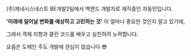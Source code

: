 (주)제네시스네스트 BE개발2팀에서 백엔드 개발자로 재직중인 차동민입니다.

**'미래에 일어날 변화를 예상하고 고민하는 것'** 이 얼마나 중요한 것인지 알고 있기에,

그래서 객체 지향과 클린 코드를 배우고 실천하려 노력합니다.

요즘은 도메인 주도 개발에 관심이 많습니다 😎


<!-- <div align="center">
  <img width="70%" src="https://github.com/chadongmin/chadongmin/assets/40655807/842cd9b1-f6ac-48a0-82c3-a11a62300db4" alt="Centered Image">
  
</div> -->
<!--https://github.com/chadongmin/chadongmin/assets/40655807/27e0fafc-cc43-4871-9894-0efbb377781d (GIF)-->
<!--https://github.com/chadongmin/chadongmin/assets/40655807/842cd9b1-f6ac-48a0-82c3-a11a62300db4 -->




<!--
**chadongmin/chadongmin** is a ✨ _special_ ✨ repository because its `README.md` (this file) appears on your GitHub profile.

Here are some ideas to get you started:

- 🔭 I’m currently working on ...
- 🌱 I’m currently learning ...
- 👯 I’m looking to collaborate on ...
- 🤔 I’m looking for help with ...
- 💬 Ask me about ...
- 📫 How to reach me: ...
- 😄 Pronouns: ...
- ⚡ Fun fact: ...
-->
